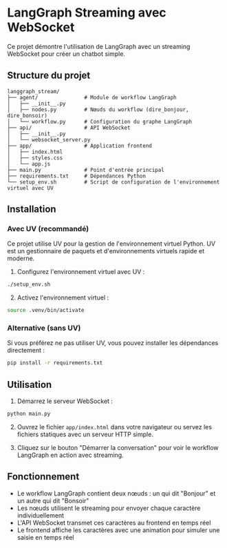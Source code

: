 # LangGraph Streaming avec WebSocket

Ce projet démontre l'utilisation de LangGraph avec un streaming WebSocket pour créer un chatbot simple.

## Structure du projet

```
langgraph_stream/
├── agent/               # Module de workflow LangGraph
│   ├── __init__.py
│   ├── nodes.py         # Nœuds du workflow (dire_bonjour, dire_bonsoir)
│   └── workflow.py      # Configuration du graphe LangGraph
├── api/                 # API WebSocket
│   ├── __init__.py
│   └── websocket_server.py
├── app/                 # Application frontend
│   ├── index.html
│   ├── styles.css
│   └── app.js
├── main.py              # Point d'entrée principal
├── requirements.txt     # Dépendances Python
└── setup_env.sh         # Script de configuration de l'environnement virtuel avec UV
```

## Installation

### Avec UV (recommandé)

Ce projet utilise UV pour la gestion de l'environnement virtuel Python. UV est un gestionnaire de paquets et d'environnements virtuels rapide et moderne.

1. Configurez l'environnement virtuel avec UV :

```bash
./setup_env.sh
```

2. Activez l'environnement virtuel :

```bash
source .venv/bin/activate
```

### Alternative (sans UV)

Si vous préférez ne pas utiliser UV, vous pouvez installer les dépendances directement :

```bash
pip install -r requirements.txt
```

## Utilisation

1. Démarrez le serveur WebSocket :

```bash
python main.py
```

2. Ouvrez le fichier `app/index.html` dans votre navigateur ou servez les fichiers statiques avec un serveur HTTP simple.

3. Cliquez sur le bouton "Démarrer la conversation" pour voir le workflow LangGraph en action avec streaming.

## Fonctionnement

- Le workflow LangGraph contient deux nœuds : un qui dit "Bonjour" et un autre qui dit "Bonsoir"
- Les nœuds utilisent le streaming pour envoyer chaque caractère individuellement
- L'API WebSocket transmet ces caractères au frontend en temps réel
- Le frontend affiche les caractères avec une animation pour simuler une saisie en temps réel
